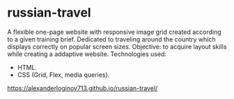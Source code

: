 # russian-travel
A flexible one-page website with responsive image grid created according to a given training brief. 
Dedicated to traveling around the country which displays correctly on popular screen sizes.
Objective: to acquire layout skills while creating a addaptive website. 
Technologies used: 
* HTML.
* CSS (Grid, Flex, media queries).

https://alexanderloginov713.github.io/russian-travel/

